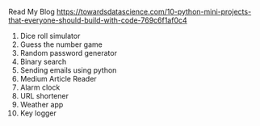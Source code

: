 Read My Blog
https://towardsdatascience.com/10-python-mini-projects-that-everyone-should-build-with-code-769c6f1af0c4

1. Dice roll simulator
2. Guess the number game
3. Random password generator
4. Binary search
5. Sending emails using python
6. Medium Article Reader
7. Alarm clock
8. URL shortener
9. Weather app
10. Key logger
